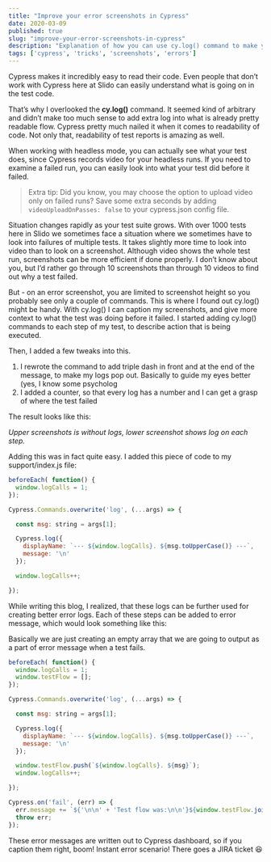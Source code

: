 ```yaml
---
title: "Improve your error screenshots in Cypress"
date: 2020-03-09
published: true
slug: "improve-your-error-screenshots-in-cypress"
description: "Explanation of how you can use cy.log() command to make your screenshots more readable and your debugging experience even faster."
tags: ['cypress', 'tricks', 'screenshots', 'errors']
---
```

Cypress makes it incredibly easy to read their code. Even people that don’t work with Cypress here at Slido can easily understand what is going on in the test code.

That’s why I overlooked the **cy.log()** command. It seemed kind of arbitrary and didn’t make too much sense to add extra log into what is already pretty readable flow. Cypress pretty much nailed it when it comes to readability of code. Not only that, readability of test reports is amazing as well.

When working with headless mode, you can actually see what your test does, since Cypress records video for your headless runs. If you need to examine a failed run, you can easily look into what your test did before it failed.
>Extra tip: Did you know, you may choose the option to upload video only on failed runs? Save some extra seconds by adding `videoUploadOnPasses: false` to your cypress.json config file.

Situation changes rapidly as your test suite grows. With over 1000 tests here in Slido we sometimes face a situation where we sometimes have to look into failures of multiple tests. It takes slightly more time to look into video than to look on a screenshot. Although video shows the whole test run, screenshots can be more efficient if done properly. I don’t know about you, but I’d rather go through 10 screenshots than through 10 videos to find out why a test failed.

But - on an error screenshot, you are limited to screenshot height so you probably see only a couple of commands. This is where I found out cy.log() might be handy. With cy.log() I can caption my screenshots, and give more context to what the test was doing before it failed. I started adding cy.log() commands to each step of my test, to describe action that is being executed.

Then, I added a few tweaks into this.

1. I rewrote the command to add triple dash in front and at the end of the message, to make my logs pop out. Basically to guide my eyes better (yes, I know <nuxt-link to="/what-psychology-taught-me-about-qa">some psycholog</nuxt-link>
2. I added a counter, so that every log has a number and I can get a grasp of where the test failed

The result looks like this:

<v-img alt="Upper screenshots is without logs, lower screenshot shows log on each step." src="1.png"></v-img>
*Upper screenshots is without logs, lower screenshot shows log on each step.*

Adding this was in fact quite easy. I added this piece of code to my support/index.js file:

```js
beforeEach( function() {
  window.logCalls = 1;
});

Cypress.Commands.overwrite('log', (...args) => {

  const msg: string = args[1];

  Cypress.log({
    displayName: `--- ${window.logCalls}. ${msg.toUpperCase()} ---`,
    message: '\n'
  });

  window.logCalls++;

});
```
While writing this blog, I realized, that these logs can be further used for creating better error logs. Each of these steps can be added to error message, which would look something like this:

<v-img alt="Error report in Cypress log" src="2.png"></v-img>

Basically we are just creating an empty array that we are going to output as a part of error message when a test fails.

```js
beforeEach( function() {
  window.logCalls = 1;
  window.testFlow = [];
});

Cypress.Commands.overwrite('log', (...args) => {

  const msg: string = args[1];

  Cypress.log({
    displayName: `--- ${window.logCalls}. ${msg.toUpperCase()} ---`,
    message: '\n'
  });

  window.testFlow.push(`${window.logCalls}. ${msg}`);
  window.logCalls++;

});

Cypress.on('fail', (err) => {
  err.message += `${'\n\n' + 'Test flow was:\n\n'}${window.testFlow.join('\n')}`;
  throw err;
});
```

These error messages are written out to Cypress dashboard, so if you caption them right, boom! Instant error scenario! There goes a JIRA ticket 😆
